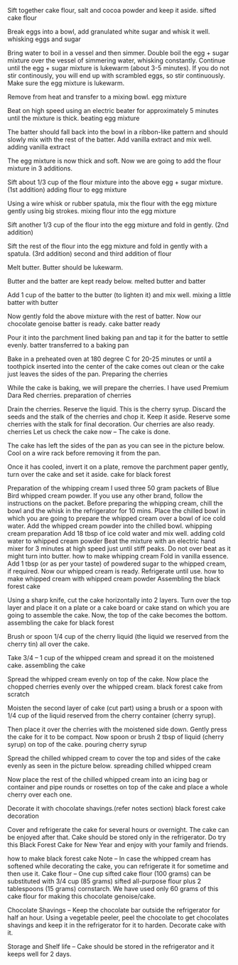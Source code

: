Sift together cake flour, salt and cocoa powder and keep it aside.
sifted cake flour 

Break eggs into a bowl, add granulated white sugar and whisk it well.
whisking eggs and sugar 

Bring water to boil in a vessel and then simmer. Double boil the egg + sugar mixture over the vessel of simmering water, whisking constantly. Continue until the egg + sugar mixture is lukewarm (about 3-5 minutes). If you do not stir continously, you will end up with scrambled eggs, so stir continuously. Make sure the egg mixture is lukewarm.

Remove from heat and transfer to a mixing bowl.
egg mixture 

Beat on high speed using an electric beater for approximately 5 minutes until the mixture is thick.
beating egg mixture 

The batter should fall back into the bowl in a ribbon-like pattern and should slowly mix with the rest of the batter. Add vanilla extract and mix well.
adding vanilla extract 

The egg mixture is now thick and soft. Now we are going to add the flour mixture in 3 additions.

Sift about 1/3 cup of the flour mixture into the above egg + sugar mixture. (1st addition)
adding flour to egg mixture 

Using a wire whisk or rubber spatula, mix the flour with the egg mixture gently using big strokes.
mixing flour into the egg mixture 

Sift another 1/3 cup of the flour into the egg mixture and fold in gently. (2nd addition)

Sift the rest of the flour into the egg mixture and fold in gently with a spatula. (3rd addition)
second and third addition of flour 

Melt butter. Butter should be lukewarm.

Butter and the batter are kept ready below.
melted butter and batter 

Add 1 cup of the batter to the butter (to lighten it) and mix well.
mixing a little batter with butter 

Now gently fold the above mixture with the rest of batter. Now our chocolate genoise batter is ready.
cake batter ready 

Pour it into the parchment lined baking pan and tap it for the batter to settle evenly.
batter transferred to a baking pan 

Bake in a preheated oven at 180 degree C for 20-25 minutes or until a toothpick inserted into the center of the cake comes out clean or the cake just leaves the sides of the pan.
Preparing the cherries

While the cake is baking, we will prepare the cherries. I have used Premium Dara Red cherries.
preparation of cherries 

Drain the cherries. Reserve the liquid. This is the cherry syrup. Discard the seeds and the stalk of the cherries and chop it. Keep it aside. Reserve some cherries with the stalk for final decoration. Our cherries are also ready.
cherries 
Let us check the cake now – The cake is done.


The cake has left the sides of the pan as you can see in the picture below. Cool on a wire rack before removing it from the pan.

Once it has cooled, invert it on a plate, remove the parchment paper gently, turn over the cake and set it aside.
cake for black forest 

Preparation of the whipping cream 
I used three 50 gram packets of Blue Bird whipped cream powder. If you use any other brand, follow the instructions on the packet. Before preparing the whipping cream, chill the bowl and the whisk in the refrigerator for 10 mins.
Place the chilled bowl in which you are going to prepare the whipped cream over a bowl of ice cold water.
Add the whipped cream powder into the chilled bowl.
whipping cream preparation 
Add 18 tbsp of ice cold water and mix well.
adding cold water to whipped cream powder 
Beat the mixture with an electric hand mixer for 3 minutes at high speed just until stiff peaks. Do not over beat as it might turn into butter.
how to make whipping cream 
Fold in vanilla essence. Add 1 tbsp (or as per your taste) of powdered sugar to the whipped cream, if required. Now our whipped cream is ready. Refrigerate until use.
how to make whipped cream with whipped cream powder 
Assembling the black forest cake 

Using a sharp knife, cut the cake horizontally into 2 layers. Turn over the top layer and place it on a plate or a cake board or cake stand on which you are going to assemble the cake. Now, the top of the cake becomes the bottom.
assembling the cake for black forest 

Brush or spoon 1/4 cup of the cherry liquid (the liquid we reserved from the cherry tin) all over the cake.

Take 3/4 – 1 cup of the whipped cream and spread it on the moistened cake.
assembling the cake 

Spread the whipped cream evenly on top of the cake. Now place the chopped cherries evenly over the whipped cream.
black forest cake from scratch 

Moisten the second layer of cake (cut part) using a brush or a spoon with 1/4 cup of the liquid reserved from the cherry container (cherry syrup).

Then place it over the cherries with the moistened side down. Gently press the cake for it to be compact. Now spoon or brush 2 tbsp of liquid (cherry syrup) on top of the cake.
pouring cherry syrup 

Spread the chilled whipped cream to cover the top and sides of the cake evenly as seen in the picture below.
spreading chilled whipped cream 

Now place the rest of the chilled whipped cream into an icing bag or container and pipe rounds or rosettes on top of the cake and place a whole cherry over each one.

Decorate it with chocolate shavings.(refer notes section)
black forest cake decoration 

Cover and refrigerate the cake for several hours or overnight. The cake can be enjoyed after that. Cake should be stored only in the refrigerator.
Do try this Black Forest Cake for New Year and enjoy with your family and friends.

how to make black forest cake 
Note – In case the whipped cream has softened while decorating the cake, you can refrigerate it for sometime and then use it.
Cake flour – One cup sifted cake flour (100 grams) can be substituted with 3/4 cup (85 grams) sifted all-purpose flour plus 2 tablespoons (15 grams) cornstarch. We have used only 60 grams of this cake flour for making this chocolate genoise/cake.

Chocolate Shavings – Keep the chocolate bar outside the refrigerator for half an hour. Using a vegetable peeler, peel the chocolate to get chocolates shavings and keep it in the refrigerator for it to harden. Decorate cake with it. 


Storage and Shelf life – Cake should be stored in the refrigerator and it keeps well for 2 days.
